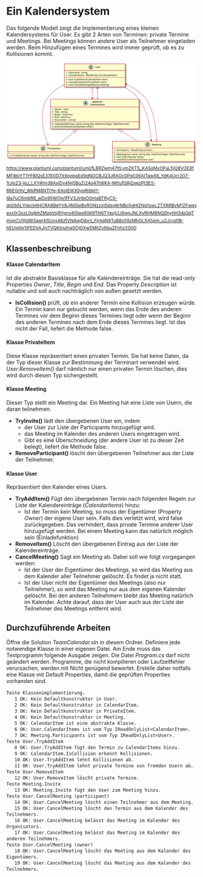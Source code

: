# Ein Kalendersystem

Das folgende Modell zeigt die Implementierung eines kleinen Kalendersystems für User. Es
gibt 2 Arten von Terminen: private Termine und Meetings. Bei Meetings können andere User
als Teilnehmer eingeladen werden. Beim Hinzufügen eines Termines wird immer geprüft,
ob es zu Kollisionen kommt.

![](klassendiagramm.svg)
<sup>
https://www.plantuml.com/plantuml/uml/fLBRZjem47ttLymZKTS_KA5qMxOFaLfjjQ8VOE8fMF8biYT1YFBlQsE37E0D7X9opbpEd9dNGCBJQ3JRAOc0Pg036AITaw66_YdK4Ucr207-1lJio23-lgJ_LXY4hn38AxlDy4fej5BuZj24o47tWKA-MttufG8jQxezPt3ES-R6EGrhV_WkPM8NTIYe-6XotEIKX0yqRi9pt1-l9a7uC6mbR8_wDo95WOlo1fFV3JinbiO0ntaBTRyCS-dsDb5LYnkcb6HCRA8BeYV8JjN5biiBsRONzzxt5dsq9rNBo5gHlZNp1swLZTXRRBvM1ZFwqyexx0r3xzL0ojbhZMzpVsj9Ypns4l5Iee6IW9ThNTYavjLtJ6wgJNLXvRHM8NQShyhH3dq3qTmvpCU1jtdWSawrhSUvs48zfVN4wjD8xV_FjrnqN9TuBBs59zMhGLXA5pm_u2Jcvd1B-hEUvkllx1IFEDVAJjvTVQKlnutnaSOjGXwEMhZv6buZFnhz2G00
</sup>


## Klassenbeschreibung

#### Klasse CalendarItem
Ist die abstrakte Basisklasse für alle Kalendereinträge. Sie hat die read-only Properties
*Owner*, *Title*, *Begin* und *End*. Das Property *Description* ist nullable und soll auch 
nachträglich von außen gesetzt werden.

- **IsCollision()** prüft, ob ein anderer Termin eine Kollision erzeugen würde. Ein Termin
kann nur gebucht werden, wenn das Ende des anderen Termines vor dem Beginn dieses Termines
liegt oder wenn der Beginn des anderen Termines nach dem Ende dieses Termines liegt. Ist
das nicht der Fall, liefert die Methode false.

#### Klasse PrivateItem
Diese Klasse repräsentiert einen privaten Termin. Sie hat keine Daten, da der Typ dieser
Klasse zur Bestimmung der Terminart verwendet wird. *User.RemoveItem()* darf nämlich nur einen
privaten Termin löschen, dies wird durch diesen Typ sichergestellt.

#### Klasse Meeting
Dieser Typ stellt ein Meeting dar. Ein Meeting hat eine Liste von Usern, die daran teilnehmen.
- **TryInvite()** lädt den übergebenen User ein, indem
  - der User zur Liste der Participants hinzugefügt wird.
  - das Meeting im Kalender des anderen Users eingetragen wird.
  - Gibt es eine Überschneidung (der andere User ist zu dieser Zeit belegt), liefert die
    Methode false.
- **RemoveParticipant()** löscht den übergebenen Teilnehmer aus der Liste der Teilnehmer.

#### Klasse User
Repräsentiert den Kalender eines Users. 

- **TryAddItem()** Fügt den übergebenen Termin nach folgenden Regeln zur Liste der
  Kalendereinträge (*CalendarItems*) hinzu:
  - Ist der Termin kein Meeting, so muss der Eigentümer (Property *Owner*) der eigene User sein. Falls dies
    verletzt wird, wird false zurückgegeben. Das verhindert, dass private Termine anderer User
    hinzugefügt werden. Bei einem Meeting kann das natürlich möglich sein (Einladefunktion)
- **RemoveItem()** Löscht den übergebenen Eintrag aus der Liste der Kalendereinträge.
- **CancelMeeting()** Sagt ein Meeting ab. Dabei soll wie folgt vorgegangen werden:
  - Ist der User der Eigentümer des Meetings, so wird das Meeting aus dem Kalender aller
    Teilnehmer gelöscht. Es findet ja nicht statt.
  - Ist der User nicht der Eigentümer des Meetings (also nur Teilnehmer), so wird das
    Meeting nur aus dem eigenen Kalender gelöscht. Bei den anderen Teilnehmern bleibt
    das Meeting natürlich im Kalender. Achte darauf, dass der User auch aus der Liste
    der Teilnehmer des Meetings entfernt wird.

## Durchzuführende Arbeiten

Öffne die Solution *TeamCalendar.sln* in diesem Ordner.
Definiere jede notwendige Klasse in einer eigenen Datei. Am Ende muss das Testprogramm folgende
Ausgabe zeigen. Die Datei *Program.cs* darf nicht geändert werden. Programme, die nicht kompilieren
oder Laufzeitfehler verursachen,
werden mit Nicht genügend bewertet. Erstelle daher notfalls eine Klasse mit Default Properties, damit
die geprüften Properties vorhanden sind.

```text
Teste Klassenimplementierung.
   1 OK: Kein Defaultkonstruktor in User.
   2 OK: Kein Defaultkonstruktor in CalendarItem.
   3 OK: Kein Defaultkonstruktor in PrivateItem.
   4 OK: Kein Defaultkonstruktor in Meeting.
   5 OK: CalendarItem ist eine abstrakte Klasse.
   6 OK: User.CalendarItems ist vom Typ IReadOnlyList<CalendarItem>.
   7 OK: Meeting.Participants ist vom Typ IReadOnlyList<User>.
Teste User.TryAddItem
   8 OK: User.TryAddItem fügt den Termin zu CalendarItems hinzu.
   9 OK: CalendarItem.IsCollision erkennt Kollisionen.
   10 OK: User.TryAddItem lehnt Kollisionen ab.
   11 OK: User.TryAddItem lehnt private Termine von fremden Usern ab.
Teste User.RemoveItem
   12 OK: User.RemoveItem löscht private Termine.
Teste Meeting.Invite
   13 OK: Meeting.Invite fügt den User zum Meeting hinzu.
Teste User.CancelMeeting (participant)
   14 OK: User.CancelMeeting löscht einen Teilnehmer aus dem Meeting.
   15 OK: User.CancelMeeting löscht den Termin aus dem Kalender des Teilnehmers.
   16 OK: User.CancelMeeting belässt das Meeting im Kalender des Organisators.
   17 OK: User.CancelMeeting belässt das Meeting im Kalender des anderen Teilnehmers.
Teste User.CancelMeeting (owner)
   18 OK: User.CancelMeeting löscht das Meeting aus dem Kalender des Eigentümers.
   19 OK: User.CancelMeeting löscht das Meeting aus dem Kalender des Teilnehmers.
```
